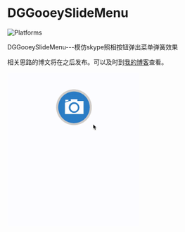 # DGGooeySlideMenu

![Platforms](https://cocoapod-badges.herokuapp.com/p/MZTimerLabel/badge.png)

DGGooeySlideMenu---模仿skype照相按钮弹出菜单弹簧效果

相关思路的博文将在之后发布。可以及时到[我的博客](http://desgard.com)查看。

<img src="/Source/demo0.gif" alt="img" width="300px">
